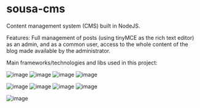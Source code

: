 # sousa-cms
Content management system (CMS) built in NodeJS.

Features: Full management of posts (using tinyMCE as the rich text editor) as an admin, and as a common user, access to the whole content of the blog made available by the administrator.

Main frameworks/technologies and libs used in this project:

![image](https://img.shields.io/badge/Node.js-43853D?style=for-the-badge&logo=node.js&logoColor=white)
![image](https://img.shields.io/badge/Express.js-404D59?style=for-the-badge)
![image](https://img.shields.io/badge/MySQL-00000F?style=for-the-badge&logo=mysql&logoColor=white)
![image](https://lh6.googleusercontent.com/GxWeTGpOUbuEE9xlMT5pVDzZSAFRrUILJyU9vejeLzPpvisraSad6CH36IonFQwAt3-YR7xurEqEed-UZDoG=w1920-h969)

![image](https://img.shields.io/badge/Bootstrap-563D7C?style=for-the-badge&logo=bootstrap&logoColor=white)
![image](https://img.shields.io/badge/HTML5-E34F26?style=for-the-badge&logo=html5&logoColor=white)
![image](https://img.shields.io/badge/CSS3-1572B6?style=for-the-badge&logo=css3&logoColor=white)
![image](https://img.shields.io/badge/JavaScript-323330?style=for-the-badge&logo=javascript&logoColor=F7DF1E)


![image](https://img.shields.io/badge/Ask%20me-anything-1abc9c.svg)
